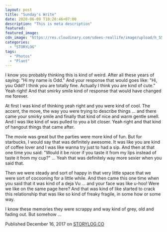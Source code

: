 ```yaml
---
layout: post
title: "Sunday's Write"
date: 2020-06-09 T10:20:46+07:00
description: "This is meta description"
featured:
featured_image:
cdn_image: "https://res.cloudinary.com/sdees-reallife/image/upload/h_554,w_474,c_fill/v1569159407/IMG_9083.jpg"
categories:
  - "STORYLOG"
tags:
  - "Photos"
  - "Plant"
---
```


I know you probably thinking this is kind of weird. After all these years of saying: "Hi my name is Odd." And your response that would goes like: "Hi, you Odd? I think you are totally fine. Actually I think you are kind of cute." Yeah right! And that smirky smile kind of response that would have changed me forever.

At first I was kind of thinking yeah right and you were kind of cool. The accent, the move, the way you were trying to describe things ... and there came your smirky smile and finally that kind of nice and warm gentle smell. And I was like kind of was pulled to you a bit closer. Yeah right and that kind of hangout things that came after.

The movie was great but the parties were more kind of fun. But for starbucks, I would say that was definitely awesome. It was like you are kind of coffee lover and I was like wanna try just to had a sip. And then at that one time you said: "Would it be nicer if you taste it from my lips instead of taste it from my cup?" ... Yeah that was definitely way more sexier when you said that.

Then we were steady and sort of happy in that very little space that we were sort of cocooning for a little while. And then came this one time when you said that it was kind of a deja Vu ... and your face was like u-hoo! Were we like on the same page here? And that was kind of like started to crack this relationship that was like so kind of freaky fragile, in some how or some way.

I know these memories they were scrappy and way kind of grey, old and fading out. But somehow ...

Published December 16, 2017 on [STORYLOG.CO](https://storylog.co/story/5a351be57e8a965078b0b0f4)
